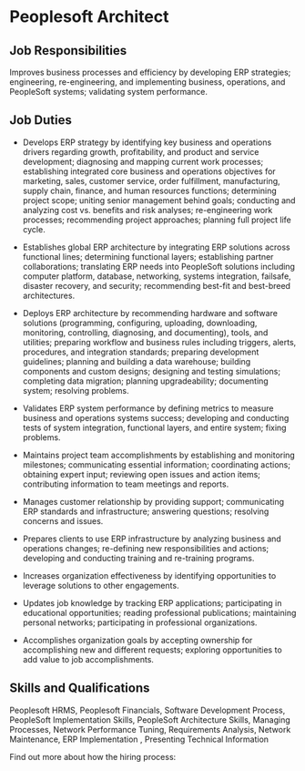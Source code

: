 # Peoplesoft Architect

## Job Responsibilities

Improves business processes and efficiency by developing ERP strategies; engineering, re-engineering, and implementing business, operations, and PeopleSoft systems; validating system performance.

## Job Duties

* Develops ERP strategy by identifying key business and operations drivers regarding growth, profitability, and product and service development; diagnosing and mapping current work processes; establishing integrated core business and operations objectives for marketing, sales, customer service, order fulfillment, manufacturing, supply chain, finance, and human resources functions; determining project scope; uniting senior management behind goals; conducting and analyzing cost vs. benefits and risk analyses; re-engineering work processes; recommending project approaches; planning full project life cycle.

* Establishes global ERP architecture by integrating ERP solutions across functional lines; determining functional layers; establishing partner collaborations; translating ERP needs into PeopleSoft solutions including computer platform, database, networking, systems integration, failsafe, disaster recovery, and security; recommending best-fit and best-breed architectures.

* Deploys ERP architecture by recommending hardware and software solutions (programming, configuring, uploading, downloading, monitoring, controlling, diagnosing, and documenting), tools, and utilities; preparing workflow and business rules including triggers, alerts, procedures, and integration standards; preparing development guidelines; planning and building a data warehouse; building components and custom designs; designing and testing simulations; completing data migration; planning upgradeability; documenting system; resolving problems.

* Validates ERP system performance by defining metrics to measure business and operations systems success; developing and conducting tests of system integration, functional layers, and entire system; fixing problems.

* Maintains project team accomplishments by establishing and monitoring milestones; communicating essential information; coordinating actions; obtaining expert input; reviewing open issues and action items; contributing information to team meetings and reports.

* Manages customer relationship by providing support; communicating ERP standards and infrastructure; answering questions; resolving concerns and issues.

* Prepares clients to use ERP infrastructure by analyzing business and operations changes; re-defining new responsibilities and actions; developing and conducting training and re-training programs.

* Increases organization effectiveness by identifying opportunities to leverage solutions to other engagements.

* Updates job knowledge by tracking ERP applications; participating in educational opportunities; reading professional publications; maintaining personal networks; participating in professional organizations.

* Accomplishes organization goals by accepting ownership for accomplishing new and different requests; exploring opportunities to add value to job accomplishments.

## Skills and Qualifications

Peoplesoft HRMS, Peoplesoft Financials, Software Development Process, PeopleSoft Implementation Skills, PeopleSoft Architecture Skills, Managing Processes, Network Performance Tuning, Requirements Analysis, Network Maintenance, ERP Implementation , Presenting Technical Information

Find out more about how the hiring process:
